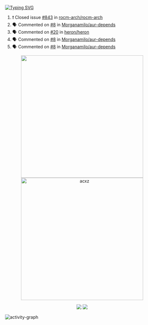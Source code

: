 [![Typing SVG](https://readme-typing-svg.herokuapp.com?size=16&color=AFFFA3&multiline=true&height=75&lines=contributing+to+robotics%2Faerospace%2Fml%2Fgpu+software;packaging+it+for+archlinux;ricer)](https://git.io/typing-svg)

<!--START_SECTION:activity-->
1. ❗️ Closed issue [#843](https://github.com/rocm-arch/rocm-arch/issues/843) in [rocm-arch/rocm-arch](https://github.com/rocm-arch/rocm-arch)
2. 🗣 Commented on [#8](https://github.com/Morganamilo/aur-depends/issues/8) in [Morganamilo/aur-depends](https://github.com/Morganamilo/aur-depends)
3. 🗣 Commented on [#20](https://github.com/heron/heron/issues/20) in [heron/heron](https://github.com/heron/heron)
4. 🗣 Commented on [#8](https://github.com/Morganamilo/aur-depends/issues/8) in [Morganamilo/aur-depends](https://github.com/Morganamilo/aur-depends)
5. 🗣 Commented on [#8](https://github.com/Morganamilo/aur-depends/issues/8) in [Morganamilo/aur-depends](https://github.com/Morganamilo/aur-depends)
<!--END_SECTION:activity-->

<p align="center">
  <img width="400em" src=https://github-readme-stats.vercel.app/api?username=acxz&include_all_commits=true&show_icons=true />
  <img width="400em" src="https://github-readme-streak-stats.herokuapp.com/?user=acxz&" alt="acxz" />
</p>

<p align="center">
  <img src=https://github-readme-stats.vercel.app/api/top-langs/?username=acxz&layout=compact />
  <img src=https://github-profile-trophy.vercel.app/?username=acxz&row=2&column=4 />
</p>

![activity-graph](https://activity-graph.herokuapp.com/graph?username=acxz&theme=aqua)
